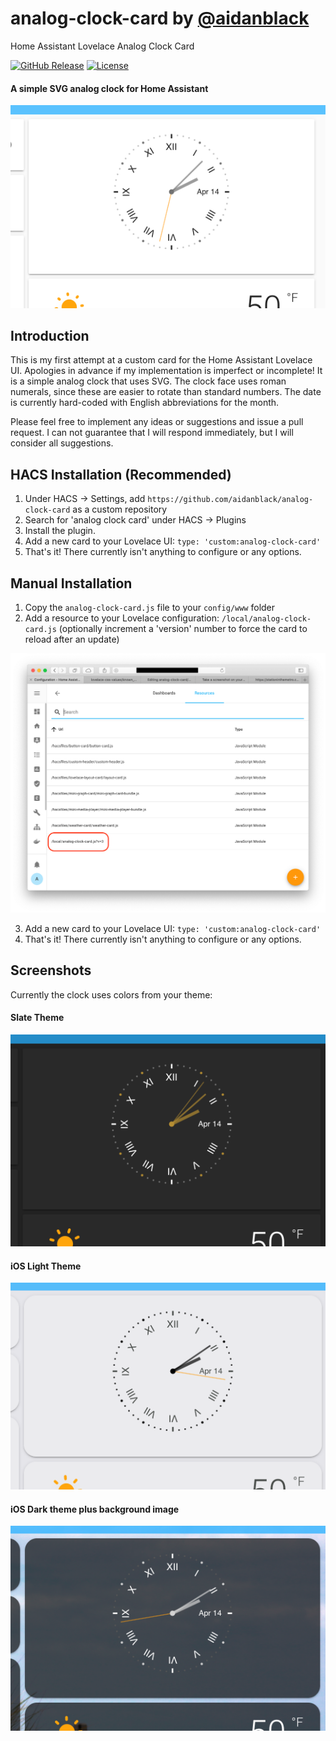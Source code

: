 # analog-clock-card by [@aidanblack](https://www.github.com/aidanblack)
Home Assistant Lovelace Analog Clock Card

[![GitHub Release][releases-shield]][releases]
[![License][license-shield]](LICENSE)
<!-- [![hacs_badge](https://img.shields.io/badge/HACS-Default-orange.svg?style=for-the-badge)](https://github.com/custom-components/hacs)

![Project Maintenance][maintenance-shield]
[![GitHub Activity][commits-shield]][commits]
 -->
#### A simple SVG analog clock for Home Assistant
![Screenshot of the clock with Default theme](https://github.com/aidanblack/analog-clock-card/raw/master/clock1.png "Default Theme")
## Introduction
This is my first attempt at a custom card for the Home Assistant Lovelace UI. Apologies in advance if my implementation is imperfect or incomplete! It is a simple analog clock that uses SVG. The clock face uses roman numerals, since these are easier to rotate than standard numbers. The date is currently hard-coded with English abbreviations for the month.

Please feel free to implement any ideas or suggestions and issue a pull request. I can not guarantee that I will respond immediately, but I will consider all suggestions.

## HACS Installation (Recommended)
1. Under HACS -> Settings, add `https://github.com/aidanblack/analog-clock-card` as a custom repository
2. Search for 'analog clock card' under HACS -> Plugins
3. Install the plugin.
4. Add a new card to your Lovelace UI: `type: 'custom:analog-clock-card'`
5. That's it! There currently isn't anything to configure or any options.

## Manual Installation
1. Copy the `analog-clock-card.js` file to your `config/www` folder
2. Add a resource to your Lovelace configuration: `/local/analog-clock-card.js` (optionally increment a 'version' number to force the card to reload after an update)

![Screenshot of the Lovelace Resources configuration page](https://github.com/aidanblack/analog-clock-card/raw/master/LovelaceResource.png "Lovelace Configuration")

3. Add a new card to your Lovelace UI: `type: 'custom:analog-clock-card'`
4. That's it! There currently isn't anything to configure or any options.
## Screenshots
Currently the clock uses colors from your theme:
#### Slate Theme
![Screenshot of the clock with Slate theme](https://github.com/aidanblack/analog-clock-card/raw/master/clock2.png "Slate Theme")
#### iOS Light Theme
![Screenshot of the clock with iOS Light theme](https://github.com/aidanblack/analog-clock-card/raw/master/clock3.png "iOS Light Theme")
#### iOS Dark theme plus background image
![Screenshot of the clock with iOS Dark theme and background image](https://github.com/aidanblack/analog-clock-card/raw/master/clock4.png "iOS Dark Theme plus background image")

[commits-shield]: https://img.shields.io/github/commit-activity/y/aidanblack/analog-clock-card.svg?style=for-the-badge
[commits]: https://github.com/aidanblack/analog-clock-card/commits/master
[license-shield]: https://img.shields.io/github/license/aidanblack/analog-clock-card.svg?style=for-the-badge
[maintenance-shield]: https://img.shields.io/maintenance/yes/2020.svg?style=for-the-badge
[releases-shield]: https://img.shields.io/github/release/aidanblack/analog-clock-card.svg?style=for-the-badge
[releases]: https://github.com/aidanblack/analog-clock-card/releases